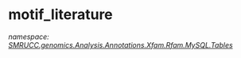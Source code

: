 ﻿# motif_literature
_namespace: [SMRUCC.genomics.Analysis.Annotations.Xfam.Rfam.MySQL.Tables](./index.md)_







